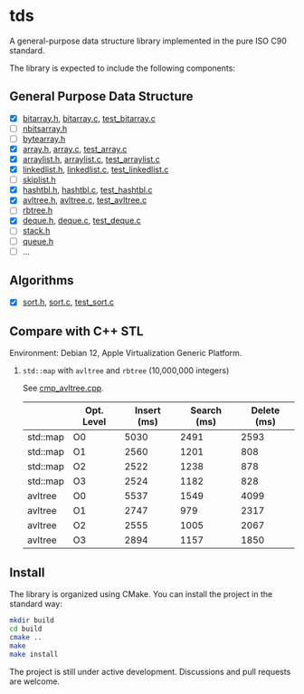 # tds

A general-purpose data structure library implemented in the pure ISO C90 standard.

The library is expected to include the following components:

## General Purpose Data Structure

   - [x] [bitarray.h](./include/tds/bitarray.h),
         [bitarray.c](./src/tds_bitarray.c),
         [test_bitarray.c](./test/test_bitarray.c)
   - [ ] [nbitsarray.h](./include/tds/nbitsarray.h)
   - [ ] [bytearray.h](./include/tds/bytearray.h)
   - [x] [array.h](./include/tds/array.h),
         [array.c](./src/tds_array.c),
         [test_array.c](./test/test_array.c)
   - [x] [arraylist.h](./include/tds/arraylist.h),
         [arraylist.c](./src/tds_arraylist.c),
         [test_arraylist.c](./test/test_arraylist.c)
   - [x] [linkedlist.h](./include/tds/linkedlist.h),
         [linkedlist.c](./src/tds_linkedlist.c),
         [test_linkedlist.c](./test/test_linkedlist.c)
   - [ ] [skiplist.h](./include/tds/skiplist.h)
   - [x] [hashtbl.h](./include/tds/hashtbl.h),
         [hashtbl.c](./src/tds_hashtbl.c),
         [test_hashtbl.c](./test/test_hashtbl.c)
   - [x] [avltree.h](./include/tds/avltree.h),
         [avltree.c](./src/tds_avltree.c),
         [test_avltree.c](./test/test_avltree.c)
   - [ ] [rbtree.h](./include/tds/rbtree.h)
   - [x] [deque.h](./include/tds/deque.h),
         [deque.c](./src/tds_deque.c),
         [test_deque.c](./test/test_deque.c)
   - [ ] [stack.h](./include/tds/stack.h)
   - [ ] [queue.h](./include/tds/queue.h)
   - [ ] ...

## Algorithms

   - [x] [sort.h](./include/ta/sort.h),
         [sort.c](./src/ta_sort.c),
         [test_sort.c](./test/test_sort.c)

## Compare with C++ STL

Environment: Debian 12, Apple Virtualization Generic Platform.

1. `std::map` with `avltree` and `rbtree` (10,000,000 integers)

   See [cmp_avltree.cpp](./cmp/cmp_avltree.cpp).

   |          | Opt. Level | Insert (ms) | Search (ms) | Delete (ms) |
   |----------|------------|-------------|-------------|-------------|
   | std::map | O0         | 5030        | 2491        | 2593        |
   | std::map | O1         | 2560        | 1201        | 808         |
   | std::map | O2         | 2522        | 1238        | 878         |
   | std::map | O3         | 2524        | 1182        | 828         |
   | avltree  | O0         | 5537        | 1549        | 4099        |
   | avltree  | O1         | 2747        | 979         | 2317        |
   | avltree  | O2         | 2555        | 1005        | 2067        |
   | avltree  | O3         | 2894        | 1157        | 1850        |


## Install

The library is organized using CMake. You can install the project in the standard way:

```sh
mkdir build
cd build
cmake ..
make
make install
```

The project is still under active development. Discussions and pull requests are welcome.
